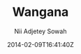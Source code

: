 ---
title: "Wangana"
github: https://github.com/nadjetey/wangana
demo: http://thesowah.github.io/wangana/
author: Nii Adjetey Sowah

ssg:
  - Jekyll
cms:
  - No Cms
date: 2014-02-09T16:41:40Z
github_branch: master
description: "Wangana is a responsive Jekyll theme, perfect for powering your GitHub hosted blog."
---
